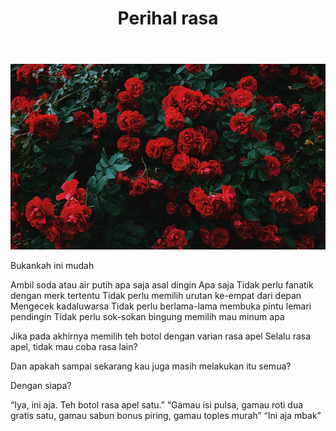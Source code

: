 ﻿---
title: "Perihal rasa"
publishedAt: 2023-30-30
description: "Mengapa Selalu Teh Botol Rasa Apel? Mencari Makna di Balik Pilihan yang Konsisten"
slug: "perihal-rasa"
isPublish: true
---

![Deskripsi Gambar](/public/mawar.png)

Bukankah ini mudah

Ambil soda atau air putih apa saja asal dingin
Apa saja
Tidak perlu fanatik dengan merk tertentu
Tidak perlu memilih urutan ke-empat dari depan
Mengecek kadaluwarsa
Tidak perlu berlama-lama membuka pintu lemari pendingin
Tidak perlu sok-sokan bingung memilih mau minum apa

Jika pada akhirnya memilih teh botol dengan varian rasa apel
Selalu rasa apel, tidak mau coba rasa lain?

Dan apakah sampai sekarang kau juga masih melakukan itu semua?

Dengan siapa?

“Iya, ini aja. Teh botol rasa apel satu.”
“Gamau isi pulsa, gamau roti dua gratis satu, 
gamau sabun bonus piring, gamau toples murah”
“Ini aja mbak”



